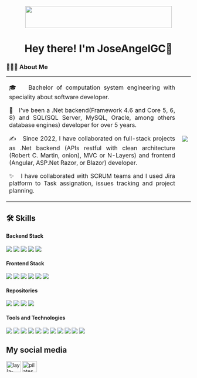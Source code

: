 <div align="center" mb="200px"><img height="60px" width="400px" src="https://i.gifer.com/4xjP.gif"></div> 
<h1 align="center" margin-top:"-10px">Hey there! I'm JoseAngelGC👋</h1>


<h3> 👨🏻‍💻 About Me </h3>
<table border="0">
  <tr>
    <td align="justify">
      <p>🎓 &nbsp; Bachelor of computation system engineering with speciality about software developer.</p>
      <p>💼 &nbsp; I've been a .Net backend(Framework 4.6 and Core 5, 6, 8) and SQL(SQL Server, MySQL, Oracle, among others database engines) developer for over 5 years.</p>
      <p>✍️ &nbsp; Since 2022, I have collaborated on full-stack projects as .Net backend (APIs restful with clean architecture (Robert C. Martin, onion), MVC or N-Layers) and frontend (Angular, ASP.Net Razor, or Blazor) developer.</p>
      <p>✨ &nbsp; I have collaborated with SCRUM teams and I used Jira platform to Task assignation, issues tracking and project planning.</p>
    </td>
    <td>
      <img align="right" src="https://media4.giphy.com/media/v1.Y2lkPTc5MGI3NjExZGt5bzMzY242eGo0OXhxajhzZmF6bml1eGFua3ZzdHp2MTFkb3ZyZiZlcD12MV9pbnRlcm5hbF9naWZfYnlfaWQmY3Q9Zw/Ib44RsTu9ZMtWeL1fC/giphy.gif">
    </td>
  </tr>

</table>

## 🛠️ Skills

#### Backend Stack
<p align="left">
  <a href="https://skillicons.dev"><img src="https://skillicons.dev/icons?i=dotnet&perline=14" /></a>
  <a href="https://skillicons.dev"><img src="https://skillicons.dev/icons?i=cs&perline=14" /></a>
  <a href="https://skillicons.dev"><img src="https://skillicons.dev/icons?i=java&perline=14" /></a>
  <a href="https://skillicons.dev"><img src="https://skillicons.dev/icons?i=php&perline=14" /></a>
  <a href="https://skillicons.dev"><img src="https://skillicons.dev/icons?i=mysql&perline=14" /></a>
</p>

#### Frontend Stack
<p align="left">
  <a href="https://skillicons.dev"><img src="https://skillicons.dev/icons?i=angular&perline=14" /></a>
  <a href="https://skillicons.dev"><img src="https://skillicons.dev/icons?i=ts&perline=14" /></a>
  <a href="https://skillicons.dev"><img src="https://skillicons.dev/icons?i=bootstrap&perline=14" /></a>
  <a href="https://skillicons.dev"><img src="https://skillicons.dev/icons?i=html&perline=14" /></a>
  <a href="https://skillicons.dev"><img src="https://skillicons.dev/icons?i=css&perline=14" /></a>
  <a href="https://skillicons.dev"><img src="https://skillicons.dev/icons?i=js&perline=14" /></a>
</p>

#### Repositories
<p align="left">
  <a href="https://skillicons.dev"><img src="https://skillicons.dev/icons?i=git&perline=14" /></a>
  <a href="https://skillicons.dev"><img src="https://skillicons.dev/icons?i=github&perline=14" /></a>
  <a href="https://skillicons.dev"><img src="https://skillicons.dev/icons?i=gitlab&perline=14" /></a>
  <a href="https://skillicons.dev"><img src="https://skillicons.dev/icons?i=bitbucket&perline=14" /></a>
</p>

#### Tools and Technologies
<p align="left">
  <a href="https://skillicons.dev"><img src="https://skillicons.dev/icons?i=visualstudio&perline=14" /></a>
  <a href="https://skillicons.dev"><img src="https://skillicons.dev/icons?i=vscode&perline=14" /></a>
  <a href="https://skillicons.dev"><img src="https://skillicons.dev/icons?i=idea&perline=14" /></a>
  <a href="https://skillicons.dev"><img src="https://skillicons.dev/icons?i=npm&perline=14" /></a>
  <a href="https://skillicons.dev"><img src="https://skillicons.dev/icons?i=postman&perline=14" /></a>
  <a href="https://skillicons.dev"><img src="https://skillicons.dev/icons?i=windows&perline=14" /></a>
  <a href="https://skillicons.dev"><img src="https://skillicons.dev/icons?i=linux&perline=14" /></a>
  <a href="https://skillicons.dev"><img src="https://skillicons.dev/icons?i=ubuntu&perline=14" /></a>
  <a href="https://skillicons.dev"><img src="https://skillicons.dev/icons?i=azure&perline=14" /></a>
  <a href="https://skillicons.dev"><img src="https://skillicons.dev/icons?i=aws&perline=14" /></a>
  <a href="https://skillicons.dev"><img src="https://skillicons.dev/icons?i=grafana&perline=14" /></a>
</p>

## My social media
<p>
  <a href="https://www.linkedin.com/in/jangelc007" target="blank"><img align="center" src="https://raw.githubusercontent.com/rahuldkjain/github-profile-readme-generator/master/src/images/icons/Social/linked-in-alt.svg" alt="layla-codes" height="30" width="40" /></a>
  <a href="#" target="blank"><img align="center" src="https://raw.githubusercontent.com/rahuldkjain/github-profile-readme-generator/master/src/images/icons/Social/twitter.svg" alt="pilatesdev" height="30" width="40" /></a>
</p>



<!--
**JoseAngelGC/JoseAngelGC** is a ✨ _special_ ✨ repository because its `README.md` (this file) appears on your GitHub profile.

Here are some ideas to get you started:

- 🔭 I’m currently working on ...
- 🌱 I’m currently learning ...
- 👯 I’m looking to collaborate on ...
- 🤔 I’m looking for help with ...
- 💬 Ask me about ...
- 📫 How to reach me: ...
- 😄 Pronouns: ...
- ⚡ Fun fact: ...
-->
